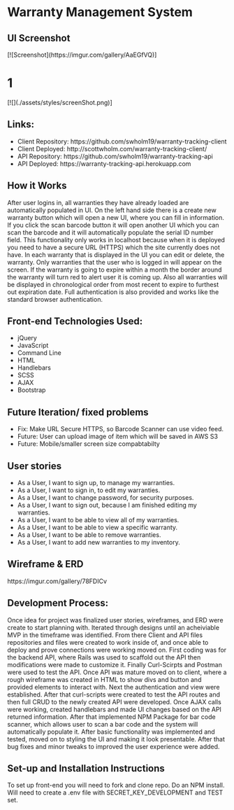 <h1>Warranty Management System</h1>

<h2>UI Screenshot</h2>
[![Screenshot](https://imgur.com/gallery/AaEGfVQ)]
<h1>1</h1>
[![](./assets/styles/screenShot.png)]

<h2>Links:</h2>
<ul>
  <li>Client Repository: https://github.com/swholm19/warranty-tracking-client</li>
  <li>Client Deployed: http://scottwholm.com/warranty-tracking-client/</li>
  <li>API Repository: https://github.com/swholm19/warranty-tracking-api</li>
  <li>API Deployed: https://warranty-tracking-api.herokuapp.com</li>
</ul>

<h2>How it Works</h2>
<p>After user logins in, all warranties they have already loaded are automatically
populated in UI. On the left hand side there is a create new warranty button which
will open a new UI, where you can fill in information. If you click the scan
barcode button it will open another UI which you can scan the barcode and it will
automatically populate the serial ID number field. This functionality only works
in localhost because when it is deployed you need to have a secure URL (HTTPS)
which the site currently does not have. In each warranty that is displayed
in the UI you can edit or delete, the warranty. Only warranties that the user who
is logged in will appear on the screen. If the warranty is going to expire within
a month the border around the warranty will turn red to alert user it is coming up.
Also all warranties will be displayed in chronological order from most recent
to expire to furthest out expiration date. Full authentication is also provided and
works like the standard browser authentication.</p>

<h2>Front-end Technologies Used:</h2>
<ul>
  <li>jQuery</li>
  <li>JavaScript</li>
  <li>Command Line</li>
  <li>HTML</li>
  <li>Handlebars</li>
  <li>SCSS</li>
  <li>AJAX</li>
  <li>Bootstrap</li>
</ul>

<h2>Future Iteration/ fixed problems</h2>
<ul>
  <li>Fix: Make URL Secure HTTPS, so Barcode Scanner can use video feed.</li>
  <li>Future: User can upload image of item which will be saved in AWS S3</li>
  <li>Future: Mobile/smaller screen size compabtabilty</li>
</ul>

<h2>User stories</h2>
<ul>
  <li>As a User, I want to sign up, to manage my warranties.</li>
  <li>As a User, I want to sign in, to edit my warranties.</li>
  <li>As a User, I want to change password, for security purposes.</li>
  <li>As a User, I want to sign out, because I am finished editing my warranties.</li>
  <li>As a User, I want to be able to view all of my warranties.</li>
  <li>As a User, I want to be able to view a specific warranty.</li>
  <li>As a User, I want to be able to remove warranties.</li>
  <li>As a User, I want to add new warranties to my inventory.</li>
</ul>

<h2>Wireframe & ERD</h2>
https://imgur.com/gallery/78FDICv

<h2>Development Process:</h2>
<p>Once idea for project was finalized user stories, wireframes, and ERD were create
to start planning with. Iterated through designs until an acheiviable MVP in the
timeframe was identified. From there Client and API files repositories and files
were created to work inside of, and once able to deploy and prove connections
were working moved on. First coding was for the backend API, where Rails was
used to scaffold out the API then modifications were made to customize it. Finally
Curl-Scirpts and Postman were used to test the API. Once API was mature moved on to
client, where a rough wireframe was created in HTML to show divs and button and
provided elements to interact with. Next the authentication and view were established.
After that curl-scripts were created to test the API routes and then full CRUD
to the newly created API were developed. Once AJAX calls were working, created
handlebars and made UI changes based on the API returned information. After that
implemented NPM Package for bar code scanner, which allows user to scan a
bar code and the system will automatically populate it. After basic functionality was
implemented and tested, moved on to styling the UI and making it look presentable.
After that bug fixes and minor tweaks to improved the user experience were
added.</p>

<h2>Set-up and Installation Instructions</h2>
<p>To set up front-end you will need to fork and clone repo. Do an NPM install.
Will need to create a .env file with SECRET_KEY_DEVELOPMENT and TEST set.</p>
